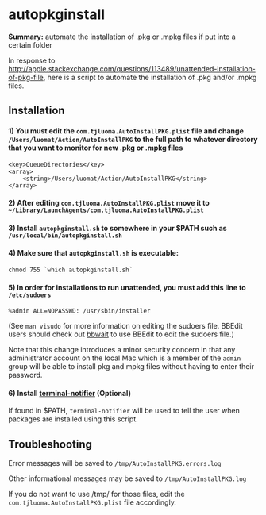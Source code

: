 autopkginstall
==============

**Summary:** automate the installation of .pkg or .mpkg files if put into a certain folder

In response to <http://apple.stackexchange.com/questions/113489/unattended-installation-of-pkg-file>, here is a script to automate the installation of .pkg and/or .mpkg files.

## Installation ##

#### 1) You must edit the `com.tjluoma.AutoInstallPKG.plist` file and change `/Users/luomat/Action/AutoInstallPKG` to the full path to whatever directory that you want to monitor for new .pkg or .mpkg files

	<key>QueueDirectories</key>
	<array>
		<string>/Users/luomat/Action/AutoInstallPKG</string>
	</array>

#### 2) After editing `com.tjluoma.AutoInstallPKG.plist` move it to `~/Library/LaunchAgents/com.tjluoma.AutoInstallPKG.plist`

#### 3) Install `autopkginstall.sh` to somewhere in your $PATH such as `/usr/local/bin/autopkginstall.sh`

#### 4) Make sure that `autopkginstall.sh` is executable:

	chmod 755 `which autopkginstall.sh`

#### 5) In order for installations to run unattended, you must add this line to `/etc/sudoers`

	%admin ALL=NOPASSWD: /usr/sbin/installer

(See `man visudo` for more information on editing the sudoers file. BBEdit users should check out [bbwait](https://github.com/tjluoma/bbwait) to use BBEdit to edit the sudoers file.)

Note that this change introduces a minor security concern in that any administrator account on the local Mac which is a member of the `admin` group will be able to install pkg and mpkg files without having to enter their password.

#### 6) Install [terminal-notifier](https://github.com/alloy/terminal-notifier) (Optional)

If found in $PATH, `terminal-notifier` will be used to tell the user when packages are installed using this script.

## Troubleshooting ##


Error messages will be saved to `/tmp/AutoInstallPKG.errors.log`

Other informational messages may be saved to `/tmp/AutoInstallPKG.log`

If you do not want to use /tmp/ for those files, edit the `com.tjluoma.AutoInstallPKG.plist` file accordingly.

